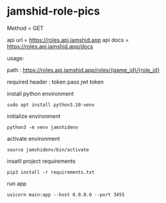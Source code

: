 # jamshid-role-pics


Method = GET

api url = https://roles.api.jamshid.app
api docs = https://roles.api.jamshid.app/docs

usage:

path : https://roles.api.jamshid.app/roles/{game_id}/{role_id}

required header : token
    pass jwt token



install python environment
```console
sudo apt install python3.10-venv
```
initialize environment
```console
python3 -m venv jamshidenv
```
activate environment
```console
source jamshidenv/bin/activate
```
insatll project requirements
```console
pip3 install -r requirements.txt
```
run app
```console
uvicorn main:app --host 0.0.0.0 --port 3455
```

